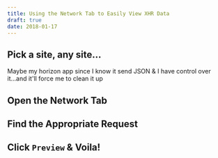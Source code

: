 ```yaml
---
title: Using the Network Tab to Easily View XHR Data
draft: true
date: 2018-01-17
---
```


## Pick a site, any site...
Maybe my horizon app since I know it send JSON & I have control over it...and it'll force me to clean it up

## Open the Network Tab
## Find the Appropriate Request
## Click `Preview` & Voila!
